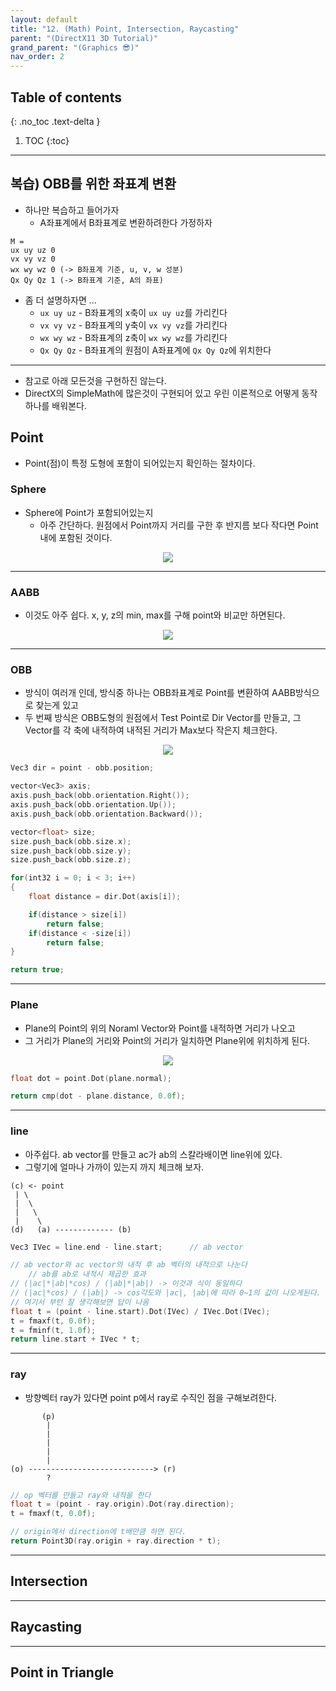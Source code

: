 ```yaml
---
layout: default
title: "12. (Math) Point, Intersection, Raycasting"
parent: "(DirectX11 3D Tutorial)"
grand_parent: "(Graphics 😎)"
nav_order: 2
---
```


## Table of contents
{: .no_toc .text-delta }

1. TOC
{:toc}

---

## 복습) OBB를 위한 좌표계 변환

* 하나만 복습하고 들어가자
    * A좌표계에서 B좌표계로 변환하려한다 가정하자

```
M = 
ux uy uz 0
vx vy vz 0
wx wy wz 0 (-> B좌표계 기준, u, v, w 성분)
Qx Qy Qz 1 (-> B좌표계 기준, A의 좌표)
```

* 좀 더 설명하자면 ...
    * `ux uy uz` - B좌표계의 x축이 `ux uy uz`를 가리킨다
    * `vx vy vz` - B좌표계의 y축이 `vx vy vz`를 가리킨다
    * `wx wy wz` - B좌표계의 z축이 `wx wy wz`를 가리킨다
    * `Qx Qy Qz` - B좌표계의 원점이 A좌표계에 `Qx Qy Qz`에 위치한다

---

* 참고로 아래 모든것을 구현하진 않는다.
* DirectX의 SimpleMath에 많은것이 구현되어 있고 우린 이론적으로 어떻게 동작하나를 배워본다.

## Point

* Point(점)이 특정 도형에 포함이 되어있는지 확인하는 절차이다.

### Sphere

* Sphere에 Point가 포함되어있는지
    * 아주 간단하다. 원점에서 Point까지 거리를 구한 후 반지름 보다 작다면 Point내에 포함된 것이다.

<p align="center">
  <img src="https://taehyungs-programming-blog.github.io/blog/assets/images/graphics/dx11/dx11-12-1.jpg"/>
</p>

---

### AABB

* 이것도 아주 쉽다. x, y, z의 min, max를 구해 point와 비교만 하면된다.

<p align="center">
  <img src="https://taehyungs-programming-blog.github.io/blog/assets/images/graphics/dx11/dx11-12-2.webp"/>
</p>

---

### OBB

* 방식이 여러개 인데, 방식중 하나는 OBB좌표계로 Point를 변환하여 AABB방식으로 찾는게 있고
* 두 번째 방식은 OBB도형의 원점에서 Test Point로 Dir Vector를 만들고, 그 Vector를 각 축에 내적하여 내적된 거리가 Max보다 작은지 체크한다.

<p align="center">
  <img src="https://taehyungs-programming-blog.github.io/blog/assets/images/graphics/dx11/dx11-12-3.webp"/>
</p>

```cpp
Vec3 dir = point - obb.position;

vector<Vec3> axis;
axis.push_back(obb.orientation.Right());
axis.push_back(obb.orientation.Up());
axis.push_back(obb.orientation.Backward());

vector<float> size;
size.push_back(obb.size.x);
size.push_back(obb.size.y);
size.push_back(obb.size.z);

for(int32 i = 0; i < 3; i++)
{
    float distance = dir.Dot(axis[i]);

    if(distance > size[i])
        return false;
    if(distance < -size[i])
        return false;
}

return true;
```

---

### Plane

* Plane의 Point의 위의 Noraml Vector와 Point를 내적하면 거리가 나오고
* 그 거리가 Plane의 거리와 Point의 거리가 일치하면 Plane위에 위치하게 된다.

<p align="center">
  <img src="https://taehyungs-programming-blog.github.io/blog/assets/images/graphics/dx11/dx11-12-4.webp"/>
</p>

```cpp
float dot = point.Dot(plane.normal);

return cmp(dot - plane.distance, 0.0f);
```

---

### line

* 아주쉽다. ab vector를 만들고 ac가 ab의 스칼라배이면 line위에 있다.
* 그렇기에 얼마나 가까이 있는지 까지 체크해 보자.

```
(c) <- point
 | \
 |  \
 |   \
 |    \
(d)   (a) ------------- (b)
```

```cpp
Vec3 IVec = line.end - line.start;      // ab vector

// ab vector와 ac vector의 내적 후 ab 벡터의 내적으로 나눈다
    // ab를 ab로 내적시 제곱한 효과
// (|ac|*|ab|*cos) / (|ab|*|ab|) -> 이것과 식이 동일하다
// (|ac|*cos) / (|ab|) -> cos각도와 |ac|, |ab|에 따라 0~1의 값이 나오게된다.
// 여기서 부턴 잘 생각해보면 답이 나옴
float t = (point - line.start).Dot(IVec) / IVec.Dot(IVec);
t = fmaxf(t, 0.0f);
t = fminf(t, 1.0f);
return line.start + IVec * t;
```

---

### ray

* 방향벡터 ray가 있다면 point p에서 ray로 수직인 점을 구해보려한다.

```
       (p)
        |
        |
        |
        |
        |
(o) ----------------------------> (r)
        ?
```

```cpp
// op 벡터를 만들고 ray와 내적을 한다
float t = (point - ray.origin).Dot(ray.direction);
t = fmaxf(t, 0.0f);

// origin에서 direction에 t배만큼 하면 된다.
return Point3D(ray.origin + ray.direction * t);
```

---

## Intersection

---

## Raycasting

---

## Point in Triangle

